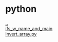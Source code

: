 # python 
<a href='https://gabrielryanft.github.io/learning' target='_self' rel='prev'>..</a><br/>
<a href='https://gabrielryanft.github.io/learning/python/ifs_w_name_and_main/' target='_self' rel='next'>ifs_w_name_and_main</a><br/>
<a href='https://gabrielryanft.github.io/learning/python/invert_array.py' target='_blank' rel='next'>invert_array.py</a><br/>
